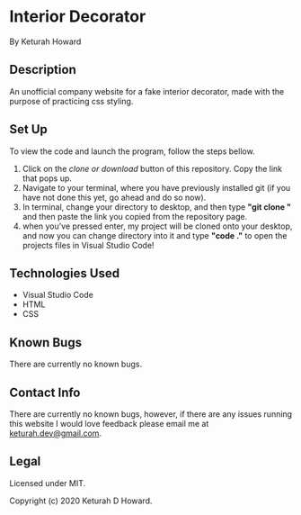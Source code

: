 # Interior Decorator
By Keturah Howard

## Description

An unofficial company website for a fake interior decorator, made with the purpose of practicing css styling.

## Set Up 
  To view the code and launch the program, follow the steps bellow. 
  1. Click on the *clone or download* button of this repository. Copy the link that pops up.
  2. Navigate to your terminal, where you have previously installed git (if you have not done this yet, go ahead and do so now).
  3. In terminal, change your directory to desktop, and then type **"git clone "** and then paste the link you copied from the repository page.
  4. when you've pressed enter, my project will be cloned onto your desktop, and now you can change directory into it and type **"code ."** to open the projects files in Visual Studio Code!
## Technologies Used
* Visual Studio Code
* HTML
* CSS

## Known Bugs
There are currently no known bugs.

## Contact Info 
There are currently no known bugs, however, if there are any issues running this website I would love feedback please email me at keturah.dev@gmail.com.

## Legal

Licensed under MIT.

Copyright (c) 2020 Keturah D Howard.
